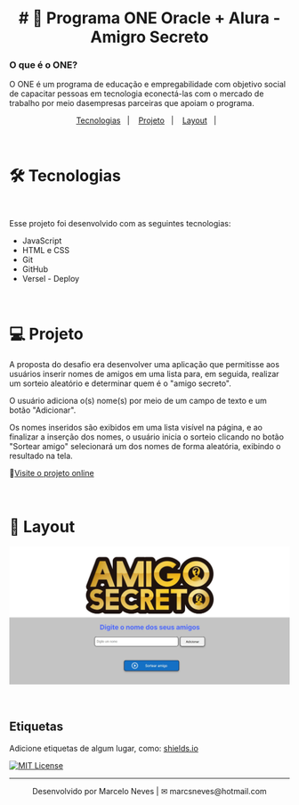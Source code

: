 
<h1 align="center">
# 🚀 Programa ONE Oracle + Alura - Amigro Secreto
</h1>

<p align="center">
<h3>O que é o ONE?</h3>
O ONE é um programa de educação e empregabilidade com objetivo social de capacitar pessoas em tecnologia econectá-las com o mercado de trabalho por meio dasempresas parceiras que apoiam o programa.
</p>

<p align="center">
  <a href="#-tecnologias">Tecnologias</a>&nbsp;&nbsp;&nbsp;|&nbsp;&nbsp;&nbsp;
  <a href="#-projeto">Projeto</a>&nbsp;&nbsp;&nbsp;|&nbsp;&nbsp;&nbsp;
  <a href="#-layout">Layout</a>&nbsp;&nbsp;&nbsp;|&nbsp;&nbsp;&nbsp;
</p>

<br>

# 🛠 Tecnologias

</br>

Esse projeto foi desenvolvido com as seguintes tecnologias:

- JavaScript
- HTML e CSS
- Git
- GitHub
- Versel - Deploy

</br>

# 💻 Projeto

A proposta do desafio era desenvolver uma aplicação que permitisse aos usuários inserir nomes de amigos em uma lista para, em seguida, realizar um sorteio aleatório e determinar quem é o "amigo secreto".

O usuário adiciona o(s) nome(s) por meio de um campo de texto e um botão "Adicionar".

Os nomes inseridos são exibidos em uma lista visível na página, e ao finalizar a inserção dos nomes, o usuário inicia o sorteio clicando no botão "Sortear amigo" selecionará um dos nomes de forma aleatória, exibindo o resultado na tela.

🔗[Visite o projeto online](https://amigo-secreto-three-eta.vercel.app/)

</br>

# 🔖 Layout

![preview](/preview/coverApp.png)

</br>

## Etiquetas

Adicione etiquetas de algum lugar, como: [shields.io](https://shields.io/)

[![MIT License](https://img.shields.io/badge/License-MIT-green.svg)](https://choosealicense.com/licenses/mit/)

---

<p align="center">
  Desenvolvido por Marcelo Neves | ✉ marcsneves@hotmail.com
</p>
